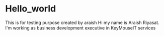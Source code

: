 # Hello_world
This is for testing purpose created by araish
Hi my name is Araish Riyasat.
I'm working as business development executive in KeyMouseIT services
